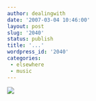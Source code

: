 ```yaml
---
author: dealingwith
date: '2007-03-04 10:46:00'
layout: post
slug: '2040'
status: publish
title: '...'
wordpress_id: '2040'
categories:
 - elsewhere
 - music
---
```


![][1]

   [1]: http://www.theinnocencemission.com/we%20walked%20web2%20copy.jpg

